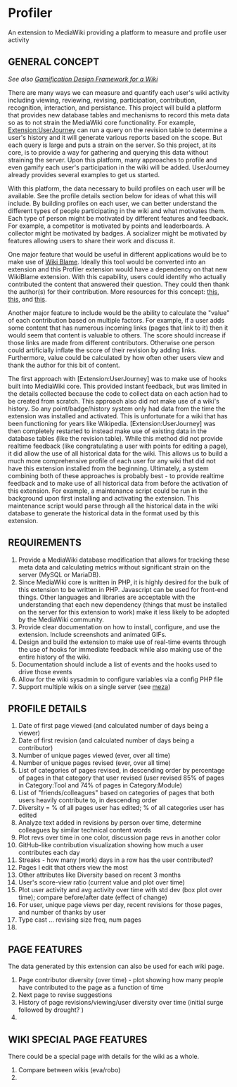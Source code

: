 # Profiler
An extension to MediaWiki providing a platform to measure and profile user activity

## GENERAL CONCEPT
*See also [Gamification Design Framework for a Wiki](FRAMEWORK.md)*

There are many ways we can measure and quantify each user's wiki activity including viewing, reviewing, revising, participation, contribution, recognition, interaction, and persistance. This project will build a platform that provides new database tables and mechanisms to record this meta data so as to not strain the MediaWiki core functionality. For example, [Extension:UserJourney](https://github.com/darenwelsh/UserJourney) can run a query on the revision table to determine a user's history and it will generate various reports based on the scope. But each query is large and puts a strain on the server. So this project, at its core, is to provide a way for gathering and querying this data without straining the server. Upon this platform, many approaches to profile and even gamify each user's participation in the wiki will be added. UserJourney already provides several examples to get us started.

With this platform, the data necessary to build profiles on each user will be available. See the profile details section below for ideas of what this will include. By building profiles on each user, we can better understand the different types of people participating in the wiki and what motivates them. Each type of person might be motivated by different features and feedback. For example, a competitor is motivated by points and leaderboards. A collector might be motivated by badges. A socializer might be motivated by features allowing users to share their work and discuss it.

One major feature that would be useful in different applications would be to make use of [Wiki Blame](https://en.wikipedia.org/wiki/Wikipedia:WikiBlame). Ideally this tool would be converted into an extension and this Profiler extension would have a dependency on that new WikiBlame extension. With this capability, users could identify who actually contributed the content that answered their question. They could then thank the author(s) for their contribution. More resources for this concept: [this](https://github.com/darenwelsh/xtools), [this](http://wikipedia.ramselehof.de/wikiblame.php?project=wikipedia&lang=en), and [this](https://de.wikipedia.org/wiki/Benutzer:Flominator/WikiBlame).

Another major feature to include would be the ability to calculate the "value" of each contribution based on multiple factors. For example, if a user adds some content that has numerous incoming links (pages that link to it) then it would seem that content is valuable to others. The score should increase if those links are made from different contributors. Otherwise one person could artificially inflate the score of their revision by adding links. Furthermore, value could be calculated by how often other users view and thank the author for this bit of content.

The first approach with [Extension:UserJourney] was to make use of hooks built into MediaWiki core. This provided instant feedback, but was limited in the details collected because the code to collect data on each action had to be created from scratch. This approach also did not make use of a wiki's history. So any point/badge/history system only had data from the time the extension was installed and activated. This is unfortunate for a wiki that has been functioning for years like Wikipedia. [Extension:UserJourney] was then completely restarted to instead make use of existing data in the database tables (like the revision table). While this method did not provide realtime feedback (like congratulating a user with points for editing a page), it did allow the use of all historical data for the wiki. This allows us to build a much more comprehensive profile of each user for any wiki that did not have this extension installed from the beginning. Ultimately, a system combining both of these approaches is probably best - to provide realtime feedback and to make use of all historical data from before the activation of this extension. For example, a maintenance script could be run in the background upon first installing and activating the extension. This maintenance script would parse through all the historical data in the wiki database to generate the historical data in the format used by this extension.

## REQUIREMENTS
1. Provide a MediaWiki database modification that allows for tracking these meta data and calculating metrics without significant strain on the server (MySQL or MariaDB).
1. Since MediaWiki core is written in PHP, it is highly desired for the bulk of this extension to be written in PHP. Javascript can be used for front-end things. Other languages and libraries are acceptable with the understanding that each new dependency (things that must be installed on the server for this extension to work) make it less likely to be adopted by the MediaWiki community. 
1. Provide clear documentation on how to install, configure, and use the extension. Include screenshots and animated GIFs.
1. Design and build the extension to make use of real-time events through the use of hooks for immediate feedback while also making use of the entire history of the wiki.
1. Documentation should include a list of events and the hooks used to drive those events
1. Allow for the wiki sysadmin to configure variables via a config PHP file
1. Support multiple wikis on a single server (see [meza](https://github.com/enterprisemediawiki/meza))

## PROFILE DETAILS
1. Date of first page viewed (and calculated number of days being a viewer)
1. Date of first revision (and calculated number of days being a contributor)
1. Number of unique pages viewed (ever, over all time)
1. Number of unique pages revised (ever, over all time)
1. List of categories of pages revised, in descending order by percentage of pages in that category that user revised (user revised 85% of pages in Category:Tool and 74% of pages in Category:Module)
1. List of "friends/colleagues" based on categories of pages that both users heavily contribute to, in descending order
1. Diversity = % of all pages user has edited; % of all categories user has edited
1. Analyze text added in revisions by person over time, determine colleagues by similar technical content words
1. Plot revs over time in one color, discussion page revs in another color
1. GitHub-like contribution visualization showing how much a user contributes each day
1. Streaks - how many (work) days in a row has the user contributed?
1. Pages I edit that others view the most
1. Other attributes like Diversity based on recent 3 months
1. User's score-view ratio (current value and plot over time)
1. Plot user activity and avg activity over time with std dev (box plot over time); compare before/after date (effect of change)
1. For user, unique page views per day, recent revisions for those pages, and number of thanks by user
1. Type cast ... revising size freq, num pages
1. 

## PAGE FEATURES
The data generated by this extension can also be used for each wiki page.
1. Page contributor diversity (over time) - plot showing how many people have contributed to the page as a function of time
1. Next page to revise suggestions 
1. History of page revisions/viewing/user diversity over time (initial surge followed by drought? )
1. 

## WIKI SPECIAL PAGE FEATURES
There could be a special page with details for the wiki as a whole.
1. Compare between wikis (eva/robo)
1. 
